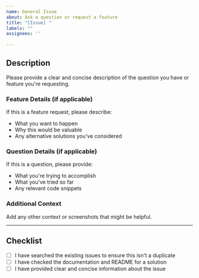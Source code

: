 ```yaml
---  
name: General Issue    
about: Ask a question or request a feature    
title: "[Issue] "    
labels: ""    
assignees: ''
    
---    
```


## Description
Please provide a clear and concise description of the question you have or feature you're requesting.

### Feature Details (if applicable)
If this is a feature request, please describe:
- What you want to happen
- Why this would be valuable
- Any alternative solutions you've considered

### Question Details (if applicable)
If this is a question, please provide:
- What you're trying to accomplish
- What you've tried so far
- Any relevant code snippets

### Additional Context
Add any other context or screenshots that might be helpful.
    
---    

## Checklist
- [ ] I have searched the existing issues to ensure this isn't a duplicate
- [ ] I have checked the documentation and README for a solution
- [ ] I have provided clear and concise information about the issue    